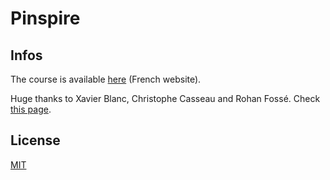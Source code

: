 # Pinspire

## Infos

The course is available [here](https://vanillacademy.com/) (French website).

Huge thanks to Xavier Blanc, Christophe Casseau and Rohan Fossé. Check [this page](https://vanillacademy.com/auteurs).

## License

[MIT](https://choosealicense.com/licenses/mit/)
